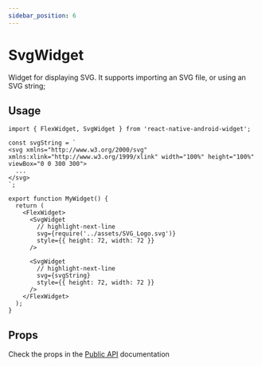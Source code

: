 ```yaml
---
sidebar_position: 6
---
```


# SvgWidget

Widget for displaying SVG.
It supports importing an SVG file, or using an SVG string;

## Usage

```tsx
import { FlexWidget, SvgWidget } from 'react-native-android-widget';

const svgString = `
<svg xmlns="http://www.w3.org/2000/svg" xmlns:xlink="http://www.w3.org/1999/xlink" width="100%" height="100%" viewBox="0 0 300 300">
  ...
</svg>
`;

export function MyWidget() {
  return (
    <FlexWidget>
      <SvgWidget
        // highlight-next-line
        svg={require('../assets/SVG_Logo.svg')}
        style={{ height: 72, width: 72 }}
      />

      <SvgWidget
        // highlight-next-line
        svg={svgString}
        style={{ height: 72, width: 72 }}
      />
    </FlexWidget>
  );
}
```

## Props

Check the props in the [Public API](/docs/public-api/interfaces/SvgWidgetProps) documentation
